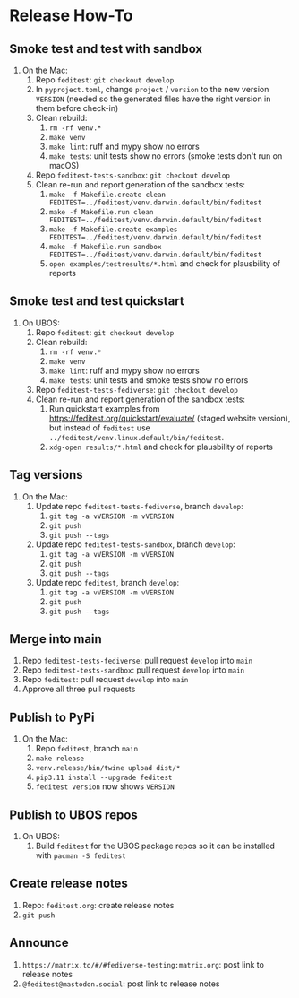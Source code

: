 # Release How-To

## Smoke test and test with sandbox

1. On the Mac:
   1. Repo `feditest`: `git checkout develop`
   1. In `pyproject.toml`, change `project` / `version` to the new version `VERSION` (needed so the generated files have the right version in them before check-in)
   1. Clean rebuild:
      1. `rm -rf venv.*`
      1. `make venv`
      1. `make lint`: ruff and mypy show no errors
      1. `make tests`: unit tests show no errors (smoke tests don't run on macOS)
   1. Repo `feditest-tests-sandbox`: `git checkout develop`
   1. Clean re-run and report generation of the sandbox tests:
      1. `make -f Makefile.create clean FEDITEST=../feditest/venv.darwin.default/bin/feditest`
      1. `make -f Makefile.run clean FEDITEST=../feditest/venv.darwin.default/bin/feditest`
      1. `make -f Makefile.create examples FEDITEST=../feditest/venv.darwin.default/bin/feditest`
      1. `make -f Makefile.run sandbox FEDITEST=../feditest/venv.darwin.default/bin/feditest`
      1. `open examples/testresults/*.html` and check for plausbility of reports

## Smoke test and test quickstart

1. On UBOS:
   1. Repo `feditest`: `git checkout develop`
   1. Clean rebuild:
      1. `rm -rf venv.*`
      1. `make venv`
      1. `make lint`: ruff and mypy show no errors
      1. `make tests`: unit tests and smoke tests show no errors
   1. Repo `feditest-tests-fediverse`: `git checkout develop`
   1. Clean re-run and report generation of the sandbox tests:
      1. Run quickstart examples from https://feditest.org/quickstart/evaluate/ (staged website version), but instead of `feditest` use `../feditest/venv.linux.default/bin/feditest`.
      1. `xdg-open results/*.html` and check for plausbility of reports

## Tag versions

1. On the Mac:
   1. Update repo `feditest-tests-fediverse`, branch `develop`:
      1. `git tag -a vVERSION -m vVERSION`
      1. `git push`
      1. `git push --tags`
   1. Update repo `feditest-tests-sandbox`, branch `develop`:
      1. `git tag -a vVERSION -m vVERSION`
      1. `git push`
      1. `git push --tags`
   1. Update repo `feditest`, branch `develop`:
      1. `git tag -a vVERSION -m vVERSION`
      1. `git push`
      1. `git push --tags`

## Merge into main

1. Repo `feditest-tests-fediverse`: pull request `develop` into `main`
1. Repo `feditest-tests-sandbox`: pull request `develop` into `main`
1. Repo `feditest`: pull request `develop` into `main`
1. Approve all three pull requests

## Publish to PyPi

1. On the Mac:
    1. Repo `feditest`, branch `main`
    1. `make release`
    1. `venv.release/bin/twine upload dist/*`
    1. `pip3.11 install --upgrade feditest`
    1. `feditest version` now shows `VERSION`

## Publish to UBOS repos

1. On UBOS:
   1. Build `feditest` for the UBOS package repos so it can be installed with `pacman -S feditest`

## Create release notes

1. Repo: `feditest.org`: create release notes
1. `git push`

## Announce

1. `https://matrix.to/#/#fediverse-testing:matrix.org`: post link to release notes
1. `@feditest@mastodon.social`: post link to release notes
